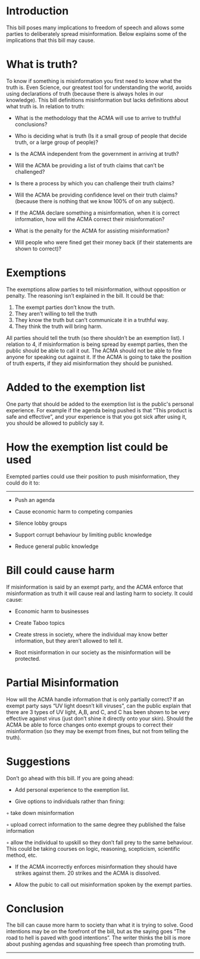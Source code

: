 # Introduction

This bill poses many implications to freedom of speech and allows some parties to deliberately
spread misinformation. Below explains some of the implications that this bill may cause.

# What is truth?

To know if something is misinformation you first need to know what the truth is. Even Science,
our greatest tool for understanding the world, avoids using declarations of truth (because there
is always holes in our knowledge). This bill definitions misinformation but lacks definitions
about what truth is.
In relation to truth:

  - What is the methodology that the ACMA will use to arrive to truthful conclusions?

  - Who is deciding what is truth (Is it a small group of people that decide truth, or a large
group of people)?

  - Is the ACMA independent from the government in arriving at truth?

  - Will the ACMA be providing a list of truth claims that can’t be challenged?

  - Is there a process by which you can challenge their truth claims?

  - Will the ACMA be providing confidence level on their truth claims? (because there is
nothing that we know 100% of on any subject).

  - If the ACMA declare something a misinformation, when it is correct information, how
will the ACMA correct their misinformation?

  - What is the penalty for the ACMA for assisting misinformation?

  - Will people who were fined get their money back (if their statements are shown to
correct)?

# Exemptions

The exemptions allow parties to tell misinformation, without opposition or penalty. The
reasoning isn’t explained in the bill. It could be that:

1. The exempt parties don’t know the truth.
2. They aren’t willing to tell the truth
3. They know the truth but can’t communicate it in a truthful way.
4. They think the truth will bring harm.

All parties should tell the truth (so there shouldn’t be an exemption list). I relation to 4, if
misinformation is being spread by exempt parties, then the public should be able to call it out.
The ACMA should not be able to fine anyone for speaking out against it. If the ACMA is going to
take the position of truth experts, if they aid misinformation they should be punished.

# Added to the exemption list

One party that should be added to the exemption list is the public's personal experience. For
example if the agenda being pushed is that “This product is safe and effective”, and your
experience is that you got sick after using it, you should be allowed to publicly say it.

# How the exemption list could be used

Exempted parties could use their position to push misinformation, they could do it to:


-----

  - Push an agenda

  - Cause economic harm to competing companies

  - Silence lobby groups

  - Support corrupt behaviour by limiting public knowledge

  - Reduce general public knowledge

# Bill could cause harm

If misinformation is said by an exempt party, and the ACMA enforce that misinformation as
truth it will cause real and lasting harm to society. It could cause:

  - Economic harm to businesses

  - Create Taboo topics

  - Create stress in society, where the individual may know better information, but they
aren’t allowed to tell it.

  - Root misinformation in our society as the misinformation will be protected.

# Partial Misinformation

How will the ACMA handle information that is only partially correct?
If an exempt party says “UV light doesn’t kill viruses”, can the public explain that there are 3
types of UV light, A,B, and C, and C has been shown to be very effective against virus (just don’t
shine it directly onto your skin). Should the ACMA be able to force changes onto exempt groups
to correct their misinformation (so they may be exempt from fines, but not from telling the
truth).

# Suggestions

Don’t go ahead with this bill.
If you are going ahead:

  - Add personal experience to the exemption list.

  - Give options to individuals rather than fining:

◦ take down misinformation

◦ upload correct information to the same degree they published the false information

◦ allow the individual to upskill so they don’t fall prey to the same behaviour. This
could be taking courses on logic, reasoning, scepticism, scientific method, etc.

  - If the ACMA incorrectly enforces misinformation they should have strikes against them.
20 strikes and the ACMA is dissolved.

  - Allow the pubic to call out misinformation spoken by the exempt parties.

# Conclusion

The bill can cause more harm to society than what it is trying to solve. Good intentions may be
on the forefront of the bill, but as the saying goes “The road to hell is paved with good
intentions”.
The writer thinks the bill is more about pushing agendas and squashing free speech than
promoting truth.


-----


